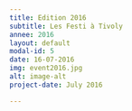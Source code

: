 ```yaml
---
title: Edition 2016
subtitle: Les Festi à Tivoly
annee: 2016
layout: default
modal-id: 5
date: 16-07-2016
img: event2016.jpg
alt: image-alt
project-date: July 2016

---
```

